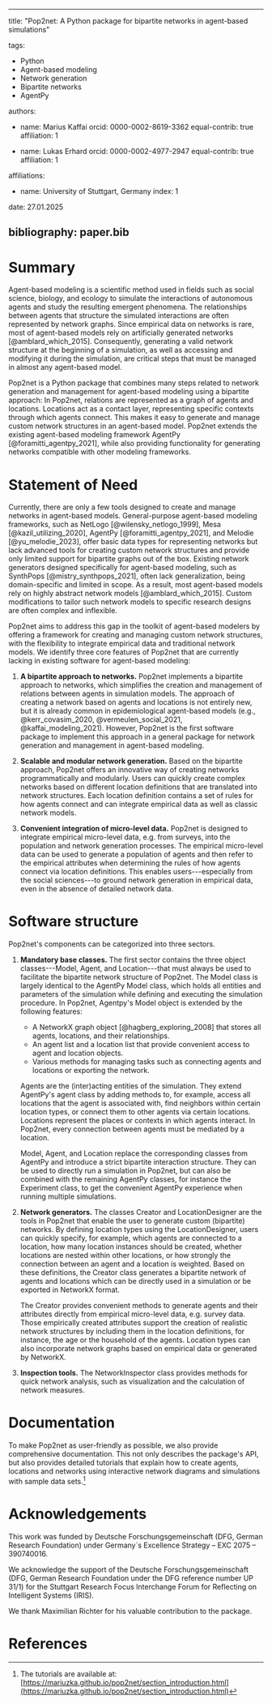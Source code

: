 
---
title: "Pop2net: A Python package for bipartite networks in agent-based simulations"

tags:
  - Python
  - Agent-based modeling
  - Network generation
  - Bipartite networks
  - AgentPy

authors:
  - name: Marius Kaffai
    orcid: 0000-0002-8619-3362
    equal-contrib: true
    affiliation: 1

  - name: Lukas Erhard
    orcid: 0000-0002-4977-2947
    equal-contrib: true
    affiliation: 1
  
affiliations:
 - name: University of Stuttgart, Germany
   index: 1

date: 27.01.2025

bibliography: paper.bib
---


# Summary

Agent-based modeling is a scientific method used in fields such as social science, biology, and ecology to simulate the interactions of autonomous agents and study the resulting emergent phenomena.
The relationships between agents that structure the simulated interactions are often represented by network graphs.
Since empirical data on networks is rare, most of agent-based models rely on artificially generated networks [@amblard_which_2015].
Consequently, generating a valid network structure at the beginning of a simulation, as well as accessing and modifying it during the simulation, are critical steps that must be managed in almost any agent-based model.

Pop2net is a Python package that combines many steps related to network generation and management for agent-based modeling using a bipartite approach:
In Pop2net, relations are represented as a graph of agents and locations.
Locations act as a contact layer, representing specific contexts through which agents connect.
This makes it easy to generate and manage custom network structures in an agent-based model.
Pop2net extends the existing agent-based modeling framework AgentPy [@foramitti_agentpy_2021], while also providing functionality for generating networks compatible with other modeling frameworks.


# Statement of Need

Currently, there are only a few tools designed to create and manage networks in agent-based models.
General-purpose agent-based modeling frameworks, such as NetLogo [@wilensky_netlogo_1999], Mesa [@kazil_utilizing_2020], AgentPy [@foramitti_agentpy_2021], and Melodie [@yu_melodie_2023], offer basic data types for representing networks but lack advanced tools for creating custom network structures and provide only limited support for bipartite graphs out of the box.
Existing network generators designed specifically for agent-based modeling, such as SynthPops [@mistry_synthpops_2021], often lack generalization, being domain-specific and limited in scope.
As a result, most agent-based models rely on highly abstract network models [@amblard_which_2015].
Custom modifications to tailor such network models to specific research designs are often complex and inflexible.

Pop2net aims to address this gap in the toolkit of agent-based modelers by offering a framework for creating and managing custom network structures, with the flexibility to integrate empirical data and traditional network models.
We identify three core features of Pop2net that are currently lacking in existing software for agent-based modeling:

1. **A bipartite approach to networks.**
    Pop2net implements a bipartite approach to networks, which simplifies the creation and management of relations between agents in simulation models.
    The approach of creating a network based on agents and locations is not entirely new, but it is already common in epidemiological agent-based models (e.g., @kerr_covasim_2020, @vermeulen_social_2021, @kaffai_modeling_2021).
    However, Pop2net is the first software package to implement this approach in a general package for network generation and management in agent-based modeling.

2. **Scalable and modular network generation.**
    Based on the bipartite approach, Pop2net offers an innovative way of creating networks programmatically and modularly.
    Users can quickly create complex networks based on different location definitions that are translated into network structures.
    Each location definition contains a set of rules for how agents connect and can integrate empirical data as well as classic network models.

3. **Convenient integration of micro-level data.**
    Pop2net is designed to integrate empirical micro-level data, e.g. from surveys, into the population and network generation processes.
    The empirical micro-level data can be used to generate a population of agents and then refer to the empirical attributes when determining the rules of how agents connect via location definitions.
    This enables users---especially from the social sciences---to ground network generation in empirical data, even in the absence of detailed network data.


# Software structure

Pop2net's components can be categorized into three sectors.

1. **Mandatory base classes.**
    The first sector contains the three object classes---Model, Agent, and Location---that must always be used to facilitate the bipartite network structure of Pop2net.
    The Model class is largely identical to the AgentPy Model class, which holds all entities and parameters of the simulation while defining and executing the simulation procedure.
    In Pop2net, Agentpy's Model object is extended by the following features:

    * A NetworkX graph object [@hagberg_exploring_2008] that stores all agents, locations, and their relationships.
    * An agent list and a location list that provide convenient access to agent and location objects.
    * Various methods for managing tasks such as connecting agents and locations or exporting the network.

    Agents are the (inter)acting entities of the simulation.
    They extend AgentPy's agent class by adding methods to, for example, access all locations that the agent is associated with, find neighbors within certain location types, or connect them to other agents via certain locations.
    Locations represent the places or contexts in which agents interact.
    In Pop2net, every connection between agents must be mediated by a location.

    Model, Agent, and Location replace the corresponding classes from AgentPy and introduce a strict bipartite interaction structure.
    They can be used to directly run a simulation in Pop2net, but can also be combined with the remaining AgentPy classes, for instance the Experiment class, to get the convenient AgentPy experience when running multiple simulations.

2. **Network generators.**
    The classes Creator and LocationDesigner are the tools in Pop2net that enable the user to generate custom (bipartite) networks.
    By defining location types using the LocationDesigner, users can quickly specify, for example, which agents are connected to a location, how many location instances should be created, whether locations are nested within other locations, or how strongly the connection between an agent and a location is weighted.
    Based on these definitions, the Creator class generates a bipartite network of agents and locations which can be directly used in a simulation or be exported in NetworkX format.
    
    The Creator provides convenient methods to generate agents and their attributes directly from empirical micro-level data, e.g. survey data.
    Those empirically created attributes support the creation of realistic network structures by including them in the location definitions, for instance, the age or the household of the agents.
    Location types can also incorporate network graphs based on empirical data or generated by NetworkX.

3. **Inspection tools.**
    The NetworkInspector class provides methods for quick network analysis, such as visualization and the calculation of network measures.

# Documentation

To make Pop2net as user-friendly as possible, we also provide comprehensive documentation.
This not only describes the package's API, but also provides detailed tutorials that explain how to create agents, locations and networks using interactive network diagrams and simulations with sample data sets.[^1]

[^1]: The tutorials are available at: [https://mariuzka.github.io/pop2net/section_introduction.html](https://mariuzka.github.io/pop2net/section_introduction.html)

# Acknowledgements

This work was funded by Deutsche Forschungsgemeinschaft (DFG, German Research Foundation) under Germany´s Excellence Strategy – EXC 2075 – 390740016. 

We acknowledge the support of the Deutsche Forschungsgemeinschaft (DFG, German Research Foundation under the DFG reference number UP 31/1) for the Stuttgart Research Focus Interchange Forum for Reflecting on Intelligent Systems (IRIS).

We thank Maximilian Richter for his valuable contribution to the package.


# References
